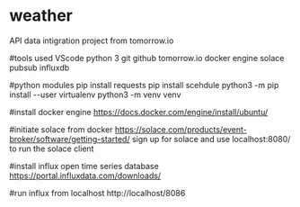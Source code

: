 
# weather 
API data intigration project from tomorrow.io

#tools used
VScode
python 3
git
github
tomorrow.io
docker engine
solace pubsub 
influxdb

#python modules
pip install requests
pip install scehdule
python3 -m pip install --user virtualenv
python3 -m venv venv

#install docker engine
https://docs.docker.com/engine/install/ubuntu/

#initiate solace from docker
https://solace.com/products/event-broker/software/getting-started/
sign up for solace and use localhost:8080/ to run the solace client

#install influx open time series database
https://portal.influxdata.com/downloads/

#run influx from localhost
http://localhost/8086






